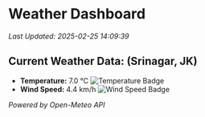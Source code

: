 
# Weather Dashboard

_Last Updated: 2025-02-25 14:09:39_

## Current Weather Data: (Srinagar, JK)
- **Temperature:** 7.0 °C ![Temperature Badge](https://img.shields.io/badge/Temperature-Low%20Temp-blue)
- **Wind Speed:** 4.4 km/h ![Wind Speed Badge](https://img.shields.io/badge/Wind%20Speed-Light%20Wind-blue)

*Powered by Open-Meteo API*
